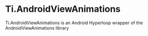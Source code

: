 # Ti.AndroidViewAnimations
Ti.AndroidViewAnimations is an Android Hyperloop wrapper of the AndroidViewAnimations library
